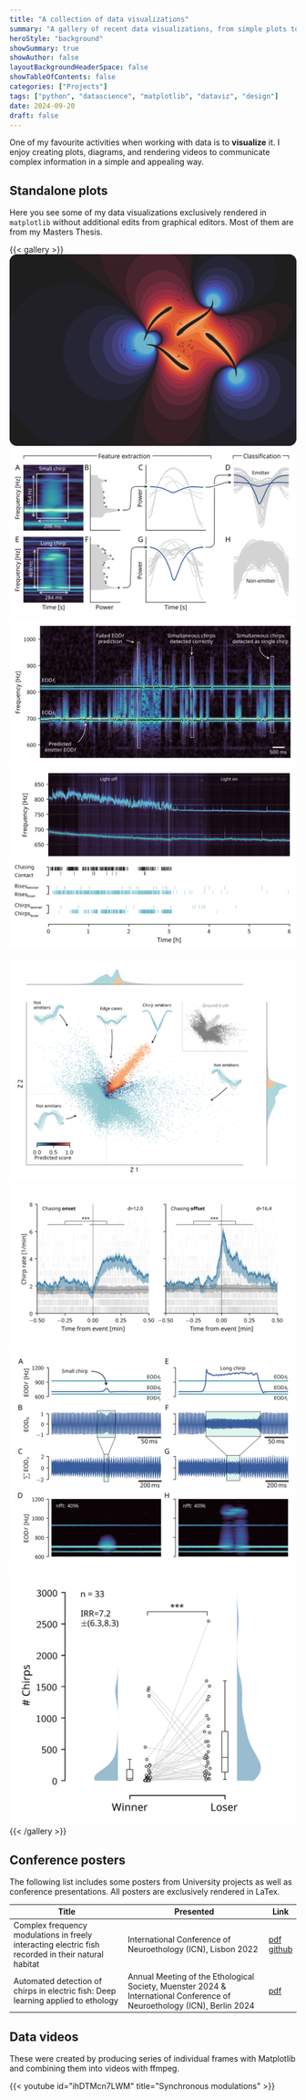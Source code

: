 ```yaml
---
title: "A collection of data visualizations"
summary: "A gallery of recent data visualizations, from simple plots to conference posters and even a video."
heroStyle: "background"
showSummary: true
showAuthor: false
layoutBackgroundHeaderSpace: false
showTableOfContents: false
categories: ["Projects"]
tags: ["python", "datascience", "matplotlib", "dataviz", "design"]
date: 2024-09-20
draft: false
---
```


One of my favourite activities when working with data is to **visualize** it. I enjoy
creating plots, diagrams, and rendering videos to communicate complex information in a
simple and appealing way.

## Standalone plots

Here you see some of my data visualizations exclusively rendered in `matplotlib` without
additional edits from graphical editors. Most of them are from my Masters Thesis.

{{< gallery >}}
<img src="gallery/eelhunting.png" class="grid-w100 md:grid-w100 xl:grid-w50" />
<img src="gallery/plot_assignment_feature_extraction.png" class="grid-w100 md:grid-w100 xl:grid-w50" />
<img src="gallery/chirp_detections_simultaneous.png" class="grid-w100 md:grid-w100 xl:grid-w50" />
<img src="gallery/competition_trial_overview.png" class="grid-w100 md:grid-w50 xl:grid-w50" />

<!-- <img src="gallery/detected_bbox_overview.png" class="grid-w100 md:grid-w50 xl:grid-w50" /> -->
<img src="gallery/plot_assignment_decision_boundary_autoencoder.png" class="grid-w100 md:grid-w50 xl:grid-w50" />
<img src="gallery/eventcorrelations.png" class="grid-w100 md:grid-w50 xl:grid-w50" />
<img src="gallery/plot_what_is_a_chirp_and_why_use_spectrograms.png" class="grid-w100 md:grid-w50 xl:grid-w50" />
<img src="gallery/chirpwinnerloser.png" class="grid-w100 md:grid-w50 xl:grid-w50" />
{{< /gallery >}}

## Conference posters

The following list includes some posters from University projects as well as
conference presentations. All posters are exclusively rendered in LaTex.

<table>
    <thead>
        <tr>
            <th>Title</th>
            <th>Presented</th>
            <th>Link</th>
        </tr>
    </thead>
    <tbody>
         <tr>
            <td>Complex frequency modulations in freely interacting electric fish recorded in their natural habitat</td>
            <td>International Conference of Neuroethology (ICN), Lisbon 2022</td>
            <td><a target="_blank" href="https://drive.proton.me/urls/83Z66SEED8#k3f6q9ieFiWZ">pdf</a></br><a target="_blank" href="https://github.com/weygoldt/synchronous-modulations">github</a></td>
        </tr>
         <tr>
            <td>Automated detection of chirps in electric fish: Deep learning applied to ethology</td>
            <td>Annual Meeting of the Ethological Society, Muenster 2024 & International Conference of Neuroethology (ICN), Berlin 2024</td>
            <td><a target="_blank" href="https://drive.proton.me/urls/7SYFEYJM08#A2LugREOIEkR">pdf</a></td>
        </tr>
    </tbody>
</table>

## Data videos

These were created by producing series of individual frames with Matplotlib
and combining them into videos with ffmpeg.

{{< youtube id="ihDTMcn7LWM" title="Synchronous modulations" >}}
